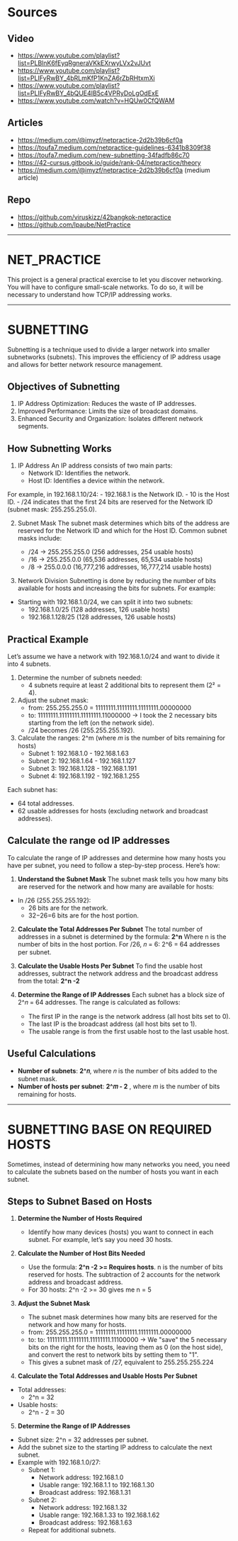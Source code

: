 # Sources
## Video
- https://www.youtube.com/playlist?list=PLBlnK6fEyqRgneraVKkEXrwyLVx2vJUvt
- https://www.youtube.com/playlist?list=PLIFyRwBY_4bRLmKfP1KnZA6rZbRHtxmXi
- https://www.youtube.com/playlist?list=PLIFyRwBY_4bQUE4IB5c4VPRyDoLgOdExE
- https://www.youtube.com/watch?v=HQUw0CfQWAM

## Articles
- https://medium.com/@imyzf/netpractice-2d2b39b6cf0a
- https://toufa7.medium.com/netpractice-guidelines-6341b8309f38
- https://toufa7.medium.com/new-subnetting-34fadfb86c70
- https://42-cursus.gitbook.io/guide/rank-04/netpractice/theory
- https://medium.com/@imyzf/netpractice-2d2b39b6cf0a (medium article)

## Repo
- https://github.com/viruskizz/42bangkok-netpractice
- https://github.com/lpaube/NetPractice

***

# NET_PRACTICE
This project is a general practical exercise to let you discover networking.
You will have to configure small-scale networks. To do so, it will be necessary to understand how TCP/IP addressing works.

***

# SUBNETTING
Subnetting is a technique used to divide a larger network into smaller subnetworks (subnets). This improves the efficiency of IP address usage and allows for better network resource management.

## Objectives of Subnetting
1. IP Address Optimization: Reduces the waste of IP addresses.
2. Improved Performance: Limits the size of broadcast domains.
3. Enhanced Security and Organization: Isolates different network segments.


## How Subnetting Works
1. IP Address An IP address consists of two main parts:
	- Network ID: Identifies the network.
	- Host ID: Identifies a device within the network.

For example, in 192.168.1.10/24:
	- 192.168.1 is the Network ID.
	- 10 is the Host ID.
	- /24 indicates that the first 24 bits are reserved for the Network ID (subnet mask: 255.255.255.0).

2. Subnet Mask The subnet mask determines which bits of the address are reserved for the Network ID and which for the Host ID. Common subnet masks include:
	- /24 → 255.255.255.0 (256 addresses, 254 usable hosts)
	- /16 → 255.255.0.0 (65,536 addresses, 65,534 usable hosts)
	- /8 → 255.0.0.0 (16,777,216 addresses, 16,777,214 usable hosts)

3. Network Division Subnetting is done by reducing the number of bits available for hosts and increasing the bits for subnets. For example:
- Starting with 192.168.1.0/24, we can split it into two subnets:
	- 192.168.1.0/25 (128 addresses, 126 usable hosts)
	- 192.168.1.128/25 (128 addresses, 126 usable hosts)


## Practical Example
Let’s assume we have a network with 192.168.1.0/24 and want to divide it into 4 subnets.

1. Determine the number of subnets needed:
	- 4 subnets require at least 2 additional bits to represent them (2² = 4).
2. Adjust the subnet mask:
	- from: 255.255.255.0 = 11111111.11111111.11111111.00000000
	- to: 11111111.11111111.11111111.11000000 -> I took the 2 necessary bits starting from the left (on the network side).
	- /24 becomes /26 (255.255.255.192).
3. Calculate the ranges: 2^m (where 𝑚 is the number of bits remaining for hosts) 
	- Subnet 1: 192.168.1.0 - 192.168.1.63
	- Subnet 2: 192.168.1.64 - 192.168.1.127
	- Subnet 3: 192.168.1.128 - 192.168.1.191
	- Subnet 4: 192.168.1.192 - 192.168.1.255


Each subnet has:
- 64 total addresses.
- 62 usable addresses for hosts (excluding network and broadcast addresses).

## Calculate the range od IP addresses
To calculate the range of IP addresses and determine how many hosts you have per subnet, you need to follow a step-by-step process. Here’s how:

1. **Understand the Subnet Mask**
The subnet mask tells you how many bits are reserved for the network and how many are available for hosts:
- In /26 (255.255.255.192):
	- 26 bits are for the network.
 	- 32−26=6 bits are for the host portion.
 
2. **Calculate the Total Addresses Per Subnet**
The total number of addresses in a subnet is determined by the formula:  **2^n**
Where n is the number of bits in the host portion. For /26, 𝑛 = 6:
2^6 = 64 addresses per subnet.

3. **Calculate the Usable Hosts Per Subnet**
To find the usable host addresses, subtract the network address and the broadcast address from the total:
**2^n -2**

4. **Determine the Range of IP Addresses**
Each subnet has a block size of 2^𝑛 = 64 addresses. The range is calculated as follows:
	- The first IP in the range is the network address (all host bits set to 0).
	- The last IP is the broadcast address (all host bits set to 1).
	- The usable range is from the first usable host to the last usable host.

## Useful Calculations
- **Number of subnets**: **2^𝑛**, where 𝑛 is the number of bits added to the subnet mask.
- **Number of hosts per subnet**: **2^𝑚 - 2** , where 𝑚 is the number of bits remaining for hosts.


***

# SUBNETTING BASE ON REQUIRED HOSTS
Sometimes, instead of determining how many networks you need, you need to calculate the subnets based on the number of hosts you want in each subnet.

## Steps to Subnet Based on Hosts
1. **Determine the Number of Hosts Required**
	- Identify how many devices (hosts) you want to connect in each subnet. For example, let’s say you need 30 hosts.

2. **Calculate the Number of Host Bits Needed**
	- Use the formula: **2^n -2 >= Requires hosts**. n is the number of bits reserved for hosts. The subtraction of 2 accounts for the network address and broadcast address.
	- For 30 hosts: 2^n -2 >= 30 gives me n = 5

3. **Adjust the Subnet Mask**
	- The subnet mask determines how many bits are reserved for the network and how many for hosts.
	- from: 255.255.255.0 = 11111111.11111111.11111111.00000000
	- to: to: 11111111.11111111.11111111.11100000 -> We "save" the 5 necessary bits on the right for the hosts, leaving them as 0 (on the host side), and convert the rest to network bits by setting them to "1".
 	- This gives a subnet mask of /27, equivalent to 255.255.255.224

4. **Calculate the Total Addresses and Usable Hosts Per Subnet**
- Total addresses:
	- 2^n = 32 
- Usable hosts:
	- 2^n - 2 = 30

5. **Determine the Range of IP Addresses**
- Subnet size: 2^n = 32 addresses per subnet.
- Add the subnet size to the starting IP address to calculate the next subnet.
- Example with 192.168.1.0/27:
	- Subnet 1:
		- Network address: 192.168.1.0
		- Usable range: 192.168.1.1 to 192.168.1.30
		- Broadcast address: 192.168.1.31
	- Subnet 2:
		- Network address: 192.168.1.32
		- Usable range: 192.168.1.33 to 192.168.1.62
		- Broadcast address: 192.168.1.63
	- Repeat for additional subnets.










